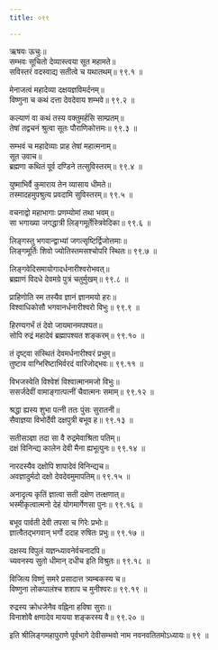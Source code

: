 ```yaml
---
title: ०९९

---
```

ऋषयः ऊचुः॥  
सम्भवः सूचितो देव्यास्त्वया सूत महामते॥  
सविस्तरं वदस्वाद्य सतीत्वे च यथातथम्॥ ९९.१ ॥  
  
मेनाजत्वं महादेव्या दक्षयज्ञविमर्दनम्॥  
विष्णुना च कथं दत्ता देवदेवाय शम्भवे॥ ९९.२ ॥  
  
कल्याणं वा कथं तस्य वक्तुमर्हसि साम्प्रतम्॥  
तेषां तद्वचनं श्रुत्वा सूतः पौराणिकोत्तमः॥ ९९.३ ॥  
  
सम्भवं च महादेव्याः प्राह तेषां महात्मनाम्॥  
सूत उवाच॥  
ब्रह्मणा कथितं पूर्व दण्डिने तत्सुविस्तरम्॥ ९९.४ ॥  
  
युष्माभिर्वै कुमाराय तेन व्यासाय धीमते॥  
तस्मादहमुपश्रुत्य प्रवदामि सुविस्तरम्॥ ९९.५ ॥  
  
वचनाद्वो महाभागाः प्रणम्योमां तथा भवम्॥  
सा भगाख्या जगद्धात्री लिङ्गमूर्तेस्त्रिवेदिका॥ ९९.६ ॥  
  
लिङ्गस्तु भगवान्द्वाभ्यां जगत्सृष्टिर्द्विजोत्तमाः॥  
लिङ्गमूर्तिः शिवो ज्योतिस्तमसश्चोपरि स्थितः॥ ९९.७ ॥  
  
लिङ्गवेदिसमायोगादर्धनारीश्वरोभवत्॥  
ब्रह्माणं विदधे देवमग्रे पुत्रं चतुर्मुखम्॥ ९९.८ ॥  
  
प्राहिणोति स्म तस्यैव ज्ञानं ज्ञानमयो हरः॥  
विश्वाधिकोसौ भगवानर्धनारीश्वरो विभुः॥ ९९.९ ॥  
  
हिरण्यगर्भं तं देवो जायमानमपश्यत॥  
सोपि रुद्रं महादेवं ब्रह्मापश्यत शङ्करम्॥ ९९.१० ॥  
  
तं दृष्ट्वा संस्थितं देवमर्धनारीश्वरं प्रभुम्॥  
तुष्टाव वाग्भिरिष्टाभिर्वरदं वारिजोद्भवः॥ ९९.११ ॥  
  
विभजस्वेति विश्वेशं विश्वात्मानमजो विभुः॥  
ससर्जदेवीं वामाङ्गात्पत्नीं चैवात्मनः समाम्॥ ९९.१२ ॥  
  
श्रद्धा ह्यस्य शुभा पत्नी ततः पुंसः सुरातनी॥  
सैवाज्ञया विभोर्देवी दक्षपुत्री बभूव ह॥ ९९.१३ ॥  
  
सतीसञ्ज्ञा तदा सा वै रुद्रमेवाश्रिता पतिम्॥  
दक्षं विनिन्द्य कालेन देवी मैना ह्यभूत्पुनः॥ ९९.१४ ॥  
  
नारदस्यैव दक्षोपि शापादेवं विनिन्द्यच॥  
अवज्ञादुर्मदो दक्षो देवदेवमुमापतिम्॥ ९९.१५ ॥  
  
अनादृत्य कृतिं ज्ञात्वा सती दक्षेण तत्क्षणात्॥  
भस्मीकृत्वात्मनो देहं योगमार्गेणसा पुनः॥ ९९.१६ ॥  
  
बभूव पार्वती देवी तपसा च गिरेः प्रभोः॥  
ज्ञात्वैतद्भगवान् भर्गो ददाह रुषितः प्रभुः॥ ९९.१७ ॥  
  
दक्षस्य विपुलं यज्ञन्ध्यावनेर्वचनादपि॥  
च्यवनस्य सुतो धीमान् दधीच इति विश्रुतः॥ ९९.१८ ॥  
  
विजित्य विष्णुं समरे प्रसादात्त त्र्यम्बकस्य च॥  
विष्णुना लोकपालंश्च शशाप च मुनीश्वरः॥ ९९.१९ ॥  
  
रुद्रस्य क्रोधजेनैव वह्निना हविषा सुराः॥  
विनाशोवै क्षणादेव मायया शङ्करस्य वै॥ ९९.२० ॥  
  
इति श्रीलिङ्गमहापुराणे पूर्वभागे देवीसम्भवो नाम नवनवतितमोऽध्यायः॥ ९९ ॥